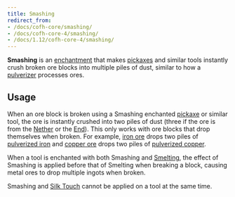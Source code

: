 ```yaml
---
title: Smashing
redirect_from:
- /docs/cofh-core/smashing/
- /docs/cofh-core-4/smashing/
- /docs/1.12/cofh-core-4/smashing/
---
```


**Smashing** is an [enchantment](https://minecraft.wiki/w/Enchanting)
that makes [pickaxes](https://minecraft.wiki/w/Pickaxe) and similar tools
instantly crush broken ore blocks into multiple piles of dust, similar to how a
[pulverizer](../../thermal-expansion/pulverizer/) processes ores.


Usage
-----

When an ore block is broken using a Smashing enchanted
[pickaxe](https://minecraft.wiki/w/Pickaxe) or similar tool, the ore is
instantly crushed into two piles of dust (three if the ore is from the
[Nether](https://minecraft.wiki/w/The_Nether) or the
[End](https://minecraft.wiki/w/The_End)). This only works with ore blocks
that drop themselves when broken. For example, [iron
ore](https://minecraft.wiki/w/Iron_Ore) drops two piles of [pulverized
iron](../../thermal-foundation/pulverized-iron/) and [copper
ore](../../thermal-foundation/copper-ore/) drops two piles of [pulverized
copper](../../thermal-foundation/pulverized-copper/).

When a tool is enchanted with both Smashing and [Smelting](../smelting/), the
effect of Smashing is applied before that of Smelting when breaking a block,
causing metal ores to drop multiple ingots when broken.

Smashing and [Silk Touch](https://minecraft.wiki/w/Silk_Touch)
cannot be applied on a tool at the same time.
